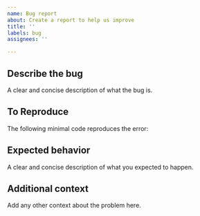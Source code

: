 ```yaml
---
name: Bug report
about: Create a report to help us improve
title: ''
labels: bug
assignees: ''

---
```


## Describe the bug
A clear and concise description of what the bug is.

## To Reproduce
The following minimal code reproduces the error:

## Expected behavior
A clear and concise description of what you expected to happen.

## Additional context
Add any other context about the problem here.
